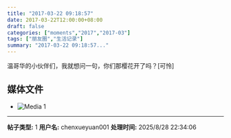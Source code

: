 ```yaml
---
title: "2017-03-22 09:18:57"
date: 2017-03-22T12:00:00+08:00
draft: false
categories: ["moments","2017","2017-03"]
tags: ["朋友圈","生活记录"]
summary: "2017-03-22 09:18:57..."
---
```


温哥华的小伙伴们，我就想问一句，你们那樱花开了吗？[可怜]

## 媒体文件

- ![Media 1](/Moments/photos/2017-03-22/201703220918570.jpg)

---

**帖子类型:** 1
**用户名:** chenxueyuan001
**处理时间:** 2025/8/28 22:34:06